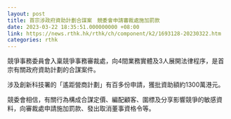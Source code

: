 ```yaml
---
layout: post
title: 首宗涉政府資助計劃合謀案　競委會申請審裁處施加罰款
date: 2023-03-22 18:35:51.000000000 +08:00
link: https://news.rthk.hk/rthk/ch/component/k2/1693128-20230322.htm
categories: rthk
---
```


競爭事務委員會入稟競爭事務審裁處，向4間業務實體及3人展開法律程序，是首宗有關政府資助計劃的合謀案件。

涉及創新科技署的「遙距營商計劃」有百多份申請，獲批資助額約1300萬港元。

競委會相信，有關行為構成合謀定價、編配顧客、圍標及分享影響競爭的敏感資料，向審裁處申請施加罰款、發出取消董事資格令等。
